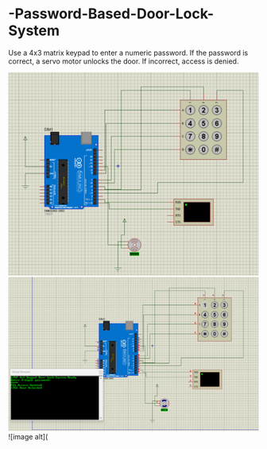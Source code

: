 # -Password-Based-Door-Lock-System
Use a 4x3 matrix keypad to enter a numeric password. If the password is correct, a servo motor unlocks the door. If incorrect, access is denied.

![image alt](https://github.com/jatinraj1312/-Password-Based-Door-Lock-System/blob/main/Screenshot%20(89).png?raw=true)
![image alt](https://github.com/jatinraj1312/-Password-Based-Door-Lock-System/blob/main/Screenshot%20(90).png?raw=true)
![image alt](
